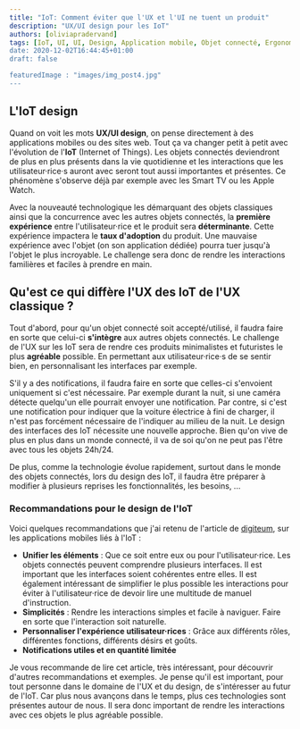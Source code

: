 ```yaml
---
title: "IoT: Comment éviter que l'UX et l'UI ne tuent un produit"
description: "UX/UI design pour les IoT"
authors: [oliviapradervand]
tags: [IoT, UI, UI, Design, Application mobile, Objet connecté, Ergonomie, Architechture de l'information, Interactions, Data Analyst, Visualisation de données, Interaction, Futur ]
date: 2020-12-02T16:44:45+01:00
draft: false

featuredImage : "images/img_post4.jpg"
---
```


## L'IoT design 

Quand on voit les mots **UX/UI design**, on pense directement à des applications mobiles ou des sites web. Tout ça va changer petit à petit avec l'évolution de l'**IoT** (Internet of Things). Les objets connectés deviendront de plus en plus présents dans la vie quotidienne et les interactions que les utilisateur·rice·s auront avec seront tout aussi importantes et présentes. Ce phénomène s'observe déjà par exemple avec les Smart TV ou les Apple Watch.

Avec la nouveauté technologique les démarquant des objets classiques ainsi que la concurrence avec les autres objets connectés, la **première expérience** entre l'utilisateur·rice et le produit sera **déterminante**. Cette expérience impactera le **taux d'adoption** du produit. Une mauvaise expérience avec l'objet (on son application dédiée) pourra tuer jusqu'à l'objet le plus incroyable. Le challenge sera donc de rendre les interactions familières et faciles à prendre en main.

## Qu'est ce qui diffère l'UX des IoT de l'UX classique ?

Tout d'abord, pour qu'un objet connecté soit accepté/utilisé, il faudra faire en sorte que celui-ci **s'intègre** aux autres objets connectés. Le challenge de l'UX sur les IoT sera de rendre ces produits minimalistes et futuristes le plus **agréable** possible. En permettant aux utilisateur·rice·s de se sentir bien, en personnalisant les interfaces par exemple. 

S'il y a des notifications, il faudra faire en sorte que celles-ci s'envoient uniquement si c'est nécessaire. Par exemple durant la nuit, si une caméra détecte quelqu'un elle pourrait envoyer une notification. Par contre, si c'est une notification pour indiquer que la voiture électrice à fini de charger, il n'est pas forcément nécessaire de l'indiquer au milieu de la nuit. Le design des interfaces des IoT nécessite une nouvelle approche. Bien qu'on vive de plus en plus dans un monde connecté, il va de soi qu'on ne peut pas l'être avec tous les objets 24h/24.

De plus, comme la technologie évolue rapidement, surtout dans le monde des objets connectés, lors du design des IoT, il faudra être préparer à modifier à plusieurs reprises les fonctionnalités, les besoins, ...

### Recommandations pour le design de l'IoT

Voici quelques recommandations que j'ai retenu de l'article de [digiteum](https://www.digiteum.com/design-iot-apps-ux-ui-mobile-apps), sur les applications mobiles liés à l'IoT :

* **Unifier les éléments** : Que ce soit entre eux ou pour l'utilisateur·rice. Les objets connectés peuvent comprendre plusieurs interfaces. Il est important que les interfaces soient cohérentes entre elles. Il est également intéressant de simplifier le plus possible les interactions pour éviter à l'utilisateur·rice de devoir lire une multitude de manuel d'instruction.
* **Simplicités** : Rendre les interactions simples et facile à naviguer. Faire en sorte que l'interaction soit naturelle.
* **Personnaliser l'expérience utilisateur·rices** : Grâce aux différents rôles, différentes fonctions, différents désirs et goûts.
* **Notifications utiles et en quantité limitée**

Je vous recommande de lire cet article, très intéressant, pour découvrir d'autres recommandations et exemples. Je pense qu'il est important, pour tout personne dans le domaine de l'UX et du design, de s'intéresser au futur de l'IoT. Car plus nous avançons dans le temps, plus ces technologies sont présentes autour de nous. Il sera donc important de rendre les interactions avec ces objets le plus agréable possible.


